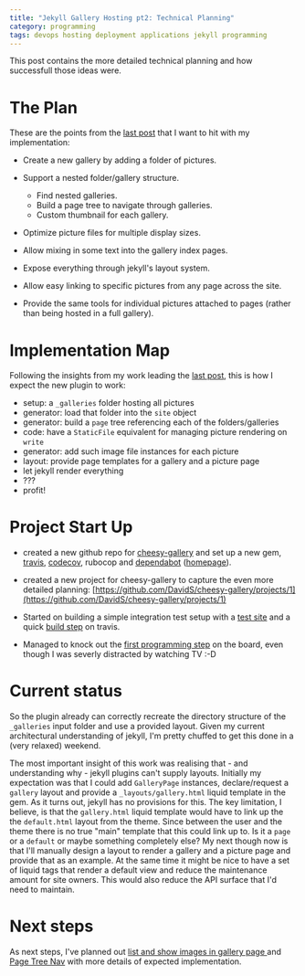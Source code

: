 ```yaml
---
title: "Jekyll Gallery Hosting pt2: Technical Planning"
category: programming
tags: devops hosting deployment applications jekyll programming
---
```


This post contains the more detailed technical planning and how successfull those ideas were.

# The Plan

These are the points from the [last post](../2020-01-04-starting-new-project) that I want to hit with my implementation:

* Create a new gallery by adding a folder of pictures.

* Support a nested folder/gallery structure.
  * Find nested galleries.
  * Build a page tree to navigate through galleries.
  * Custom thumbnail for each gallery.

* Optimize picture files for multiple display sizes.

* Allow mixing in some text into the gallery index pages.

* Expose everything through jekyll's layout system.

* Allow easy linking to specific pictures from any page across the site.

* Provide the same tools for individual pictures attached to pages (rather than being hosted in a full gallery).

# Implementation Map

Following the insights from my work leading the [last post](2020-01-04-starting-new-project), this is how I expect the new plugin to work:

* setup: a `_galleries` folder hosting all pictures
* generator: load that folder into the `site` object
* generator: build a `page` tree referencing each of the folders/galleries
* code: have a `StaticFile` equivalent for managing picture rendering on `write`
* generator: add such image file instances for each picture
* layout: provide page templates for a gallery and a picture page
* let jekyll render everything
* ???
* profit!

# Project Start Up

* created a new github repo for [cheesy-gallery](https://github.com/DavidS/cheesy-gallery) and set up a new gem, [travis](https://travis-ci.org/DavidS/cheesy-gallery), [codecov](https://codecov.io/gh/DavidS/cheesy-gallery), rubocop and [dependabot](https://app.dependabot.com/accounts/DavidS/repos/231789729) ([homepage](https://dependabot.com/)).

* created a new project for cheesy-gallery to capture the even more detailed planning: [https://github.com/DavidS/cheesy-gallery/projects/1](https://github.com/DavidS/cheesy-gallery/projects/1)

* Started on building a simple integration test setup with a [test site](https://github.com/DavidS/cheesy-gallery/tree/master/spec/fixtures/test_site) and a quick [build step](https://github.com/DavidS/cheesy-gallery/blob/d39a44cf33bea0ea3909b51016c64168e34c211b/.travis.yml#L13-L20) on travis.

* Managed to knock out the [first programming step](https://github.com/DavidS/cheesy-gallery/projects/1#card-31178444) on the board, even though I was severly distracted by watching TV :-D

# Current status

So the plugin already can correctly recreate the directory structure of the `_galleries` input folder and use a provided layout. Given my current architectural understanding of jekyll, I'm pretty chuffed to get this done in a (very relaxed) weekend.

The most important insight of this work was realising that - and understanding why - jekyll plugins can't supply layouts. Initially my expectation was that I could add `GalleryPage` instances, declare/request a `gallery` layout and provide a `_layouts/gallery.html` liquid template in the gem. As it turns out, jekyll has no provisions for this. The key limitation, I believe, is that the `gallery.html` liquid template would have to link up the the `default.html` layout from the theme. Since between the user and the theme there is no true "main" template that this could link up to. Is it a `page` or a `default` or maybe something completely else? My next though now is that I'll manually design a layout to render a gallery and a picture page and provide that as an example. At the same time it might be nice to have a set of liquid tags that render a default view and reduce the maintenance amount for site owners. This would also reduce the API surface that I'd need to maintain.

# Next steps

As next steps, I've planned out [list and show images in gallery page
](https://github.com/DavidS/cheesy-gallery/projects/1#card-31200100) and [Page Tree Nav](https://github.com/DavidS/cheesy-gallery/projects/1#card-31178448) with more details of expected implementation.
